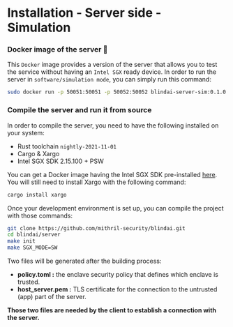 # Installation - Server side - Simulation

### Docker image of the server 🐳
This ```Docker``` image provides a version of the server that allows you to test the service without having an ```Intel SGX``` ready device. 
In order to run the server in ```software/simulation mode```, you can simply run this command: 
```bash
sudo docker run -p 50051:50051 -p 50052:50052 blindai-server-sim:0.1.0
```

### Compile the server and run it from source

In order to compile the server, you need to have the following installed on your system:
* Rust toolchain ```nightly-2021-11-01```
* Cargo & Xargo
* Intel SGX SDK 2.15.100 + PSW

You can get a Docker image having the Intel SGX SDK pre-installed [here](https://github.com/apache/incubator-teaclave-sgx-sdk#pulling-a-pre-built-docker-container). You will still need to install Xargo with the following command: 
```bash
cargo install xargo
```
Once your development environment is set up, you can compile the project with those commands: 
```bash
git clone https://github.com/mithril-security/blindai.git
cd blindai/server
make init
make SGX_MODE=SW
```

Two files will be generated after the building process:
- **policy.toml :** the enclave security policy that defines which enclave is trusted.
- **host_server.pem :** TLS certificate for the connection to the untrusted (app) part of the server.

**Those two files are needed by the client to establish a connection with the server.**
